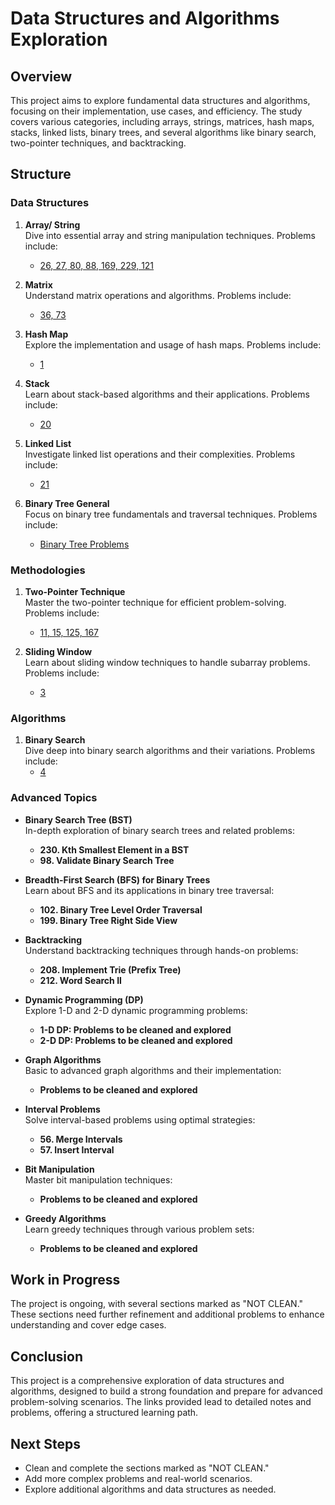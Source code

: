 # Data Structures and Algorithms Exploration

## Overview

This project aims to explore fundamental data structures and algorithms, focusing on their implementation, use cases, and efficiency. The study covers various categories, including arrays, strings, matrices, hash maps, stacks, linked lists, binary trees, and several algorithms like binary search, two-pointer techniques, and backtracking.

## Structure

### Data Structures

1. **Array/ String**  
   Dive into essential array and string manipulation techniques. Problems include:
   - [26, 27, 80, 88, 169, 229, 121](https://www.notion.so/ARRAY-STRING-DS-26-27-80-88-169-229-121-dcea1adb4445471d9a180436e58674b3?pvs=21)

2. **Matrix**  
   Understand matrix operations and algorithms. Problems include:
   - [36, 73](https://www.notion.so/MATRIX-DS-36-73-473c593b9b97420bacfea8427387ce7b?pvs=21)

3. **Hash Map**  
   Explore the implementation and usage of hash maps. Problems include:
   - [1](https://www.notion.so/HASH-MAP-DS-1-13c92ec4f073477db6a79bbd6266d8ad?pvs=21)

4. **Stack**  
   Learn about stack-based algorithms and their applications. Problems include:
   - [20](https://www.notion.so/STACK-DS-20-d5d65c749adf4510ab259756a87c4309?pvs=21)

5. **Linked List**  
   Investigate linked list operations and their complexities. Problems include:
   - [21](https://www.notion.so/LINKED-LIST-DS-21-97c0b76038cb4681a0da7b81a649aa8d?pvs=21)

6. **Binary Tree General**  
   Focus on binary tree fundamentals and traversal techniques. Problems include:
   - [Binary Tree Problems](https://www.notion.so/BINARY-TREE-GENERAL-DS-792221b754444680b02ab8c1cd638df1?pvs=21)

### Methodologies

1. **Two-Pointer Technique**  
   Master the two-pointer technique for efficient problem-solving. Problems include:
   - [11, 15, 125, 167](https://www.notion.so/TWO-POINTER-METHOD-11-15-125-167-18636baf32c5466a83a44d45b0b0f507?pvs=21)

2. **Sliding Window**  
   Learn about sliding window techniques to handle subarray problems. Problems include:
   - [3](https://www.notion.so/SLIDING-WINDOW-METHOD-3-7dd1ae0fe7cd4a5aa8e0cc05ff49ea55?pvs=21)

### Algorithms

1. **Binary Search**  
   Dive deep into binary search algorithms and their variations. Problems include:
   - [4](https://www.notion.so/BINARY-SEARCH-A-4-20fc752f7dc04bc385e6a96cbde572f3?pvs=21)

### Advanced Topics

- **Binary Search Tree (BST)**  
   In-depth exploration of binary search trees and related problems:
   - **230. Kth Smallest Element in a BST**
   - **98. Validate Binary Search Tree**

- **Breadth-First Search (BFS) for Binary Trees**  
   Learn about BFS and its applications in binary tree traversal:
   - **102. Binary Tree Level Order Traversal**
   - **199. Binary Tree Right Side View**

- **Backtracking**  
   Understand backtracking techniques through hands-on problems:
   - **208. Implement Trie (Prefix Tree)**
   - **212. Word Search II**

- **Dynamic Programming (DP)**  
   Explore 1-D and 2-D dynamic programming problems:
   - **1-D DP: Problems to be cleaned and explored**
   - **2-D DP: Problems to be cleaned and explored**

- **Graph Algorithms**  
   Basic to advanced graph algorithms and their implementation:
   - **Problems to be cleaned and explored**

- **Interval Problems**  
   Solve interval-based problems using optimal strategies:
   - **56. Merge Intervals**
   - **57. Insert Interval**

- **Bit Manipulation**  
   Master bit manipulation techniques:
   - **Problems to be cleaned and explored**

- **Greedy Algorithms**  
   Learn greedy techniques through various problem sets:
   - **Problems to be cleaned and explored**

## Work in Progress

The project is ongoing, with several sections marked as "NOT CLEAN." These sections need further refinement and additional problems to enhance understanding and cover edge cases.

## Conclusion

This project is a comprehensive exploration of data structures and algorithms, designed to build a strong foundation and prepare for advanced problem-solving scenarios. The links provided lead to detailed notes and problems, offering a structured learning path.

## Next Steps

- Clean and complete the sections marked as "NOT CLEAN."
- Add more complex problems and real-world scenarios.
- Explore additional algorithms and data structures as needed.
